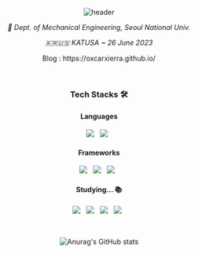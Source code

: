 <div align="center">

![header](<https://capsule-render.vercel.app/api?type=rect&color=gradient&customColorList=14&height=150&text=oxcarxierra%20|%20오승석&desc=(개발자였던%20군인)&descAlignY=80&fontSize=50&descSize=15&animation=fadeIn>)

_🏫 Dept. of Mechanical Engineering, Seoul National Univ._
	
_🇰🇷🇺🇸 KATUSA ~ 26 June 2023_
	
<p>Blog : https://oxcarxierra.github.io/</p>
<br/>
<h3><b>Tech Stacks 🛠</b></h3>
<h4><b>Languages</b></h4>
	<img src="https://img.shields.io/badge/Python-3776AB?style=for-the-badge&logo=Python&logoColor=white"/></a> &nbsp 
	<img src="https://img.shields.io/badge/TypeScript-3178C6?style=for-the-badge&logo=TypeScript&logoColor=white"/></a> &nbsp

<h4><b>Frameworks</b></h4>
<p align="center">
	<img src="https://img.shields.io/badge/React-61DAFB?style=for-the-badge&logo=React&logoColor=white"/></a> &nbsp 
	<img src="https://img.shields.io/badge/ReactNative-61DAFB?style=for-the-badge&logo=React&logoColor=white"/></a> &nbsp 
	<img src="https://img.shields.io/badge/Mobx-FF9955?style=for-the-badge&logo=React&logoColor=white"/></a> &nbsp 
</p>

<h4><b>Studying... 📚</b></h4>
<p align="center">
	<img src="https://img.shields.io/badge/Django-092E20?style=for-the-badge&logo=Django&logoColor=white"/></a> &nbsp 
	<img src="https://img.shields.io/badge/TensorFlow-FF6F00?style=for-the-badge&logo=TensorFlow&logoColor=white"/></a> &nbsp 
	<img src="https://img.shields.io/badge/Flutter-02569B?style=for-the-badge&logo=Flutter&logoColor=white"/></a> &nbsp 
	<img src="https://img.shields.io/badge/Dart-0175C2?style=for-the-badge&logo=Dart&logoColor=white"/></a> &nbsp 
</p>
</br>

![Anurag's GitHub stats](https://github-readme-stats.vercel.app/api?username=OXcarXierra&show_icons=true&theme=graywhite)

</div>
